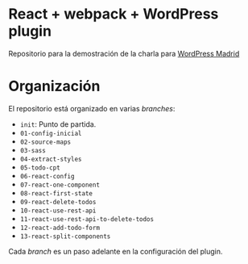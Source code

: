 # React + webpack + WordPress plugin

Repositorio para la demostración de la charla para [WordPress Madrid](https://www.meetup.com/es-ES/WordPress-Madrid/events/240453080/)

# Organización

El repositorio está organizado en varias *branches*:

- `init`: Punto de partida.
- `01-config-inicial`
- `02-source-maps`
- `03-sass`
- `04-extract-styles`
- `05-todo-cpt`
- `06-react-config`
- `07-react-one-component`
- `08-react-first-state`
- `09-react-delete-todos`
- `10-react-use-rest-api`
- `11-react-use-rest-api-to-delete-todos`
- `12-react-add-todo-form`
- `13-react-split-components`

Cada *branch* es un paso adelante en la configuración del plugin.
